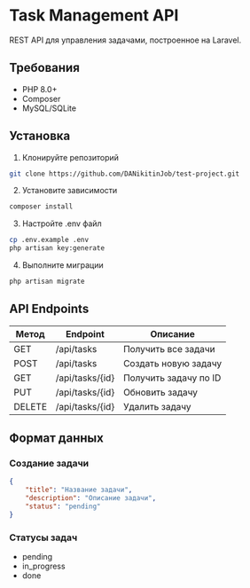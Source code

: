 # Task Management API

REST API для управления задачами, построенное на Laravel.

## Требования

- PHP 8.0+
- Composer
- MySQL/SQLite

## Установка

1. Клонируйте репозиторий
```bash
git clone https://github.com/DANikitinJob/test-project.git
```

2. Установите зависимости
```bash
composer install
```

3. Настройте .env файл
```bash
cp .env.example .env
php artisan key:generate
```

4. Выполните миграции
```bash
php artisan migrate
```

## API Endpoints

| Метод | Endpoint | Описание |
|-------|----------|----------|
| GET | /api/tasks | Получить все задачи |
| POST | /api/tasks | Создать новую задачу |
| GET | /api/tasks/{id} | Получить задачу по ID |
| PUT | /api/tasks/{id} | Обновить задачу |
| DELETE | /api/tasks/{id} | Удалить задачу |

## Формат данных

### Создание задачи
```json
{
    "title": "Название задачи",
    "description": "Описание задачи",
    "status": "pending"
}
```

### Статусы задач
- pending
- in_progress
- done
